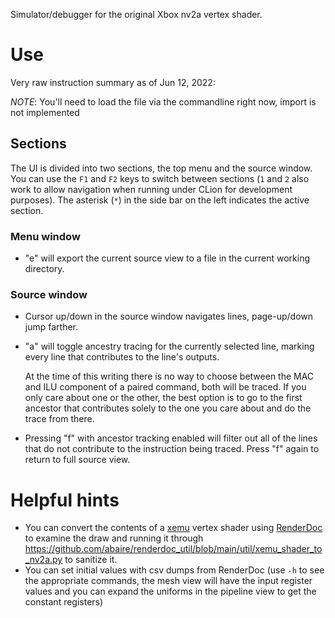 Simulator/debugger for the original Xbox nv2a vertex shader.

# Use
Very raw instruction summary as of Jun 12, 2022:

*NOTE*: You'll need to load the file via the commandline right now, import is not implemented

## Sections

The UI is divided into two sections, the top menu and the source window. You can use the `F1` and `F2` keys to switch between sections (`1` and `2` also work to allow navigation when running under CLion for development purposes). The asterisk (`*`) in the side bar on the left indicates the active section.

### Menu window
* "e" will export the current source view to a file in the current working directory.

### Source window
* Cursor up/down in the source window navigates lines, page-up/down jump farther.
* "a" will toggle ancestry tracing for the currently selected line, marking every line that contributes to the line's outputs. 

   At the time of this writing there is no way to choose between the MAC and ILU component of a paired command, both will be traced. If you only care about one or the other, the best option is to go to the first ancestor that contributes solely to the one you care about and do the trace from there.

* Pressing "f" with ancestor tracking enabled will filter out all of the lines that do not contribute to the instruction being traced. Press "f" again to return to full source view.


# Helpful hints

* You can convert the contents of a [xemu](https://github.com/mborgerson/xemu) vertex shader using [RenderDoc](https://renderdoc.org/) to examine the draw and running it through https://github.com/abaire/renderdoc_util/blob/main/util/xemu_shader_to_nv2a.py to sanitize it.
* You can set initial values with csv dumps from RenderDoc (use `-h` to see the appropriate commands, the mesh view will have the input register values and you can expand the uniforms in the pipeline view to get the constant registers)
